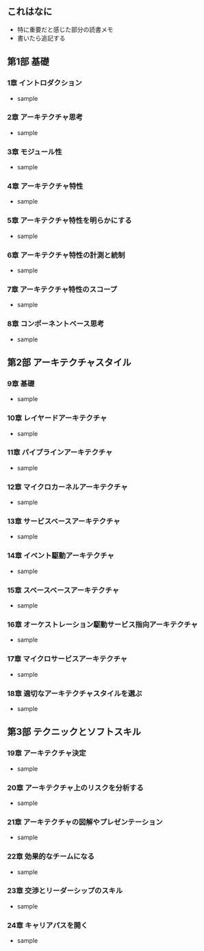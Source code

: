 ## これはなに
- 特に重要だと感じた部分の読書メモ
- 書いたら追記する

## 第1部 基礎
### 1章 イントロダクション
- sample

### 2章 アーキテクチャ思考
- sample

### 3章 モジュール性
- sample

### 4章 アーキテクチャ特性
- sample

### 5章 アーキテクチャ特性を明らかにする
- sample

### 6章 アーキテクチャ特性の計測と統制
- sample

### 7章 アーキテクチャ特性のスコープ
- sample

### 8章 コンポーネントベース思考
- sample

## 第2部 アーキテクチャスタイル
### 9章 基礎
- sample

### 10章 レイヤードアーキテクチャ
- sample

### 11章 パイプラインアーキテクチャ
- sample

### 12章 マイクロカーネルアーキテクチャ
- sample

### 13章 サービスベースアーキテクチャ
- sample

### 14章 イベント駆動アーキテクチャ
- sample

### 15章 スペースベースアーキテクチャ
- sample

### 16章 オーケストレーション駆動サービス指向アーキテクチャ
- sample

### 17章 マイクロサービスアーキテクチャ
- sample

### 18章 適切なアーキテクチャスタイルを選ぶ
- sample

## 第3部 テクニックとソフトスキル
### 19章 アーキテクチャ決定
- sample

### 20章 アーキテクチャ上のリスクを分析する
- sample

### 21章 アーキテクチャの図解やプレゼンテーション
- sample

### 22章 効果的なチームになる
- sample

### 23章 交渉とリーダーシップのスキル
- sample

### 24章 キャリアパスを開く
- sample